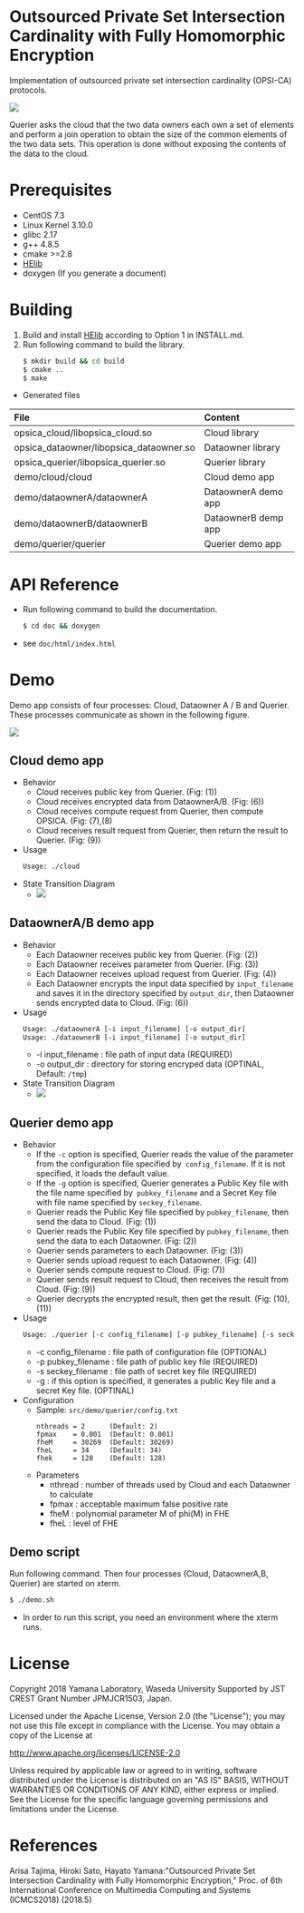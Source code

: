 # Outsourced Private Set Intersection Cardinality with Fully Homomorphic Encryption

Implementation of outsourced private set intersection cardinality (OPSI-CA) protocols.

![](doc/img/overview.png)

Querier asks the cloud that the two data owners each own a set of elements and perform a join operation to obtain the size of the common elements of the two data sets. This operation is done without exposing the contents of the data to the cloud.

# Prerequisites
* CentOS 7.3
* Linux Kernel 3.10.0
* glibc 2.17
* g++ 4.8.5
* cmake >=2.8
* [HElib](https://github.com/shaih/HElib)
* doxygen (If you generate a document)

# Building
1. Build and install [HElib](https://github.com/shaih/HElib) according to Option 1 in INSTALL.md.
2. Run following command to build the library.
    ```sh
    $ mkdir build && cd build
    $ cmake ..
    $ make
    ```

* Generated files

| File | Content |
|:---|:---|
| opsica_cloud/libopsica_cloud.so | Cloud library |
| opsica_dataowner/libopsica_dataowner.so | Dataowner library |
| opsica_querier/libopsica_querier.so | Querier library |
| demo/cloud/cloud | Cloud demo app |
| demo/dataownerA/dataownerA | DataownerA demo app |
| demo/dataownerB/dataownerB | DataownerB demp app |
| demo/querier/querier | Querier demo app |

# API Reference
* Run following command to build the documentation.
    ```sh
    $ cd doc && doxygen
    ```
* see `doc/html/index.html`

# Demo
Demo app consists of four processes: Cloud, Dataowner A / B and Querier. These processes communicate as shown in the following figure.

![](doc/img/opsica_flow.png)

## Cloud demo app
* Behavior
    * Cloud receives public key from Querier. (Fig: (1))
    * Cloud receives encrypted data from DataownerA/B. (Fig: (6))
    * Cloud receives compute request from Querier, then compute OPSICA. (Fig: (7),(8)
    * Cloud receives result request from Querier, then return the result to Querier. (Fig: (9))
* Usage
    ```sh
    Usage: ./cloud
    ```
* State Transition Diagram
  * ![](doc/img/opsica_cloud_state.png)

## DataownerA/B demo app
* Behavior
    * Each Dataowner receives public key from Querier. (Fig: (2))
    * Each Dataowner receives parameter from Querier. (Fig: (3))
    * Each Dataowner receives upload request from Querier. (Fig: (4))
    * Each Dataowner encrypts the input data specified by `input_filename` and saves it in the directory specified by `output_dir`, then Dataowner sends encrypted data to Cloud. (Fig: (6))
* Usage
    ```sh
    Usage: ./dataownerA [-i input_filename] [-o output_dir]
    Usage: ./dataownerB [-i input_filename] [-o output_dir]
    ```
    * -i input_filename : file path of input data (REQUIRED)
    * -o output_dir : directory for storing encryped data (OPTINAL, Default: `/tmp`)
* State Transition Diagram
  * ![](doc/img/opsica_dataowner_state.png)

## Querier demo app
* Behavior
    * If the `-c` option is specified, Querier reads the value of the parameter from the configuration file specified by` config_filename`. If it is not specified, it loads the default value.
    * If the `-g` option is specified, Querier generates a Public Key file with the file name specified by` pubkey_filename` and a Secret Key file with file name specified by `seckey_filename`.
    * Querier reads the Public Key file specified by `pubkey_filename`, then send the data to Cloud. (Fig: (1))
    * Querier reads the Public Key file specified by `pubkey_filename`, then  send the data to each Dataowner. (Fig: (2))
    * Querier sends parameters to each Dataowner. (Fig: (3))
    * Querier sends upload request to each Dataowner. (Fig: (4))
    * Querier sends compute request to Cloud. (Fig: (7))
    * Querier sends result request to Cloud, then receives the result from Cloud. (Fig: (9))
    * Querier decrypts the encrypted result, then get the result. (Fig: (10),(11))
* Usage
    ```sh
    Usage: ./querier [-c config_filename] [-p pubkey_filename] [-s seckey_filename] [-g]
    ```
    * -c config_filename : file path of configuration file (OPTIONAL)
    * -p pubkey_filename : file path of public key file (REQUIRED)
    * -s seckey_filename : file path of secret key file (REQUIRED)
    * -g : if this option is specified, it generates a public Key file and a secret Key file. (OPTINAL)
* Configuration
    * Sample: `src/demo/querier/config.txt`
        ```
        nthreads = 2      (Default: 2)
        fpmax    = 0.001  (Default: 0.001)
        fheM     = 30269  (Default: 30269)
        fheL     = 34     (Default: 34)
        fhek     = 128    (Default: 128)
        ```
    * Parameters
        * nthread : number of threads used by Cloud and each Dataowner to calculate
        * fpmax : acceptable maximum false positive rate
        * fheM : polynomial parameter M of phi(M) in FHE
        * fheL : level of FHE

## Demo script
Run following command. Then four processes (Cloud, DataownerA,B, Querier) are started on xterm.
```sh
$ ./demo.sh
```
* In order to run this script, you need an environment where the xterm runs.

# License
Copyright 2018 Yamana Laboratory, Waseda University
Supported by JST CREST Grant Number JPMJCR1503, Japan.

Licensed under the Apache License, Version 2.0 (the "License");
you may not use this file except in compliance with the License.
You may obtain a copy of the License at

http://www.apache.org/licenses/LICENSE-2.0

Unless required by applicable law or agreed to in writing, software
distributed under the License is distributed on an "AS IS" BASIS,
WITHOUT WARRANTIES OR CONDITIONS OF ANY KIND, either express or implied.
See the License for the specific language governing permissions and
limitations under the License.

# References
Arisa Tajima, Hiroki Sato, Hayato Yamana:"Outsourced Private Set Intersection
Cardinality with Fully Homomorphic Encryption," Proc. of 6th International
Conference on Multimedia Computing and Systems (ICMCS2018) (2018.5)


